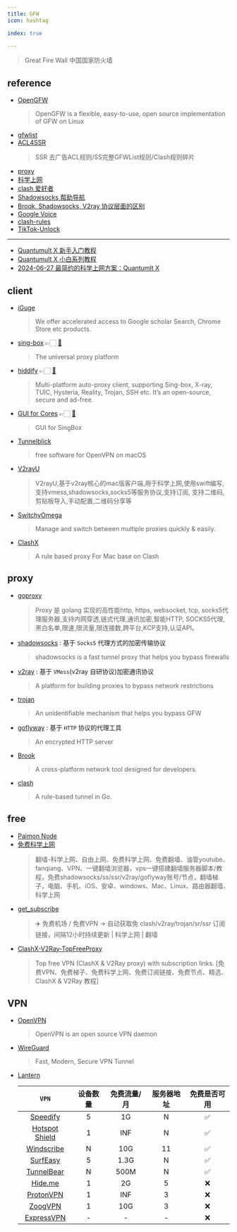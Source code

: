 ```yaml
---
title: GFW
icon: hashtag

index: true

---
```


<!-- more -->

> Great Fire Wall 中国国家防火墙

## reference

- [OpenGFW](https://github.com/apernet/OpenGFW)
    > OpenGFW is a flexible, easy-to-use, open source implementation of GFW on Linux
- [gfwlist](https://github.com/gfwlist/gfwlist)
- [ACL4SSR](https://github.com/ACL4SSR/ACL4SSR/tree/master)
    > SSR 去广告ACL规则/SS完整GFWList规则/Clash规则碎片
- [proxy](https://github.com/githubvpn007/proxy)
- [科学上网](https://github.com/haoel/haoel.github.io)
- [clash 爱好者](https://clashios.com/)
- [Shadowsocks 帮助导航](https://github.com/ShadowsocksHelp/shadowsockshelp.github.io)
- [Brook, Shadowsocks, V2ray 协议层面的区别](https://talks.txthinking.com/slides/brook-ss-v2ray.slide)
- [Google Voice](https://github.com/ssnhd/googlevoice)
- [clash-rules](https://github.com/Loyalsoldier/clash-rules)
- [TikTok-Unlock](https://github.com/Semporia/TikTok-Unlock)
    
------

- [Quantumult X 新手入门教程](https://github.com/kjfx/QuantumultX)
- [Quantumult X 小白系列教程](https://github.com/erdongchanyo/Rules/tree/main/Quantumult%20X)
- [2024-06-27 最简约的科学上网方案：Quantumlt X](https://houjoe.notion.site/Quantumlt-X-d0d663d0c40b4b7391d7b76b410b1331)
    
## client

- [](✅)[iGuge](https://microsoftedge.microsoft.com/addons/detail/iguge/mchibleoefileemjfghfejaggonplmmg)
    > We offer accelerated access to Google scholar Search, Chrome Store etc products.
- [sing-box](https://sing-box.sagernet.org) 👉🏻 [🐙](https://github.com/SagerNet/sing-box)
    > The universal proxy platform
- [hiddify](https://hiddify.com/) 👉🏻 [🐙](https://github.com/hiddify/hiddify-next)
    > Multi-platform auto-proxy client, supporting Sing-box, X-ray, TUIC, Hysteria, Reality, Trojan, SSH etc. It’s an open-source, secure and ad-free.
- [GUI for Cores](https://gui-for-cores.github.io) 👉🏻 [🐙](https://github.com/GUI-for-Cores/GUI.for.SingBox)
    > GUI for SingBox
- [Tunnelblick](https://github.com/Tunnelblick/Tunnelblick)
    > free software for OpenVPN on macOS
- [V2rayU](https://github.com/yanue/V2rayU)
    > V2rayU,基于v2ray核心的mac版客户端,用于科学上网,使用swift编写,支持vmess,shadowsocks,socks5等服务协议,支持订阅, 支持二维码,剪贴板导入,手动配置,二维码分享等
- [SwitchyOmega](https://github.com/FelisCatus/SwitchyOmega)
    > Manage and switch between multiple proxies quickly & easily.
- [](☕️)[ClashX](https://github.com/yichengchen/clashX)
    > A rule based proxy For Mac base on Clash

## proxy

- [goproxy](https://github.com/snail007/goproxy)
    > Proxy 是 golang 实现的高性能http, https, websocket, tcp, socks5代理服务器,支持内网穿透,链式代理,通讯加密,智能HTTP, SOCKS5代理,黑白名单,限速,限流量,限连接数,跨平台,KCP支持,认证API。
- [shadowsocks](https://github.com/shadowsocks) : 基于 `Socks5` 代理方式的加密传输协议
    > shadowsocks is a fast tunnel proxy that helps you bypass firewalls
- [v2ray](https://github.com/v2fly/v2ray-core) : 基于 `VMess`(v2ray 自研协议)加密通讯协议
    > A platform for building proxies to bypass network restrictions
- [trojan](https://github.com/trojan-gfw/trojan)
    > An unidentifiable mechanism that helps you bypass GFW
- [goflyway](https://github.com/coyove/goflyway) : 基于 `HTTP` 协议的代理工具
    > An encrypted HTTP server
- [Brook](https://github.com/txthinking/brook)
    > A cross-platform network tool designed for developers.
- [](☕️)[clash](https://github.com/Dreamacro/clash)
    > A rule-based tunnel in Go.
    
## free

- [Paimon Node](https://pmsub.me/)
- [免费科学上网](https://github.com/Alvin9999/new-pac)
    > 翻墙-科学上网、自由上网、免费科学上网、免费翻墙、油管youtube、fanqiang、VPN、一键翻墙浏览器，vps一键搭建翻墙服务器脚本/教程，免费shadowsocks/ss/ssr/v2ray/goflyway账号/节点，翻墙梯子，电脑、手机、iOS、安卓、windows、Mac、Linux、路由器翻墙、科学上网
- [get_subscribe](https://github.com/ermaozi/get_subscribe)
    > ✈️ 免费机场 / 免费VPN -> 自动获取免 clash/v2ray/trojan/sr/ssr 订阅链接，间隔12小时持续更新 | 科学上网 | 翻墙
- [ClashX-V2Ray-TopFreeProxy](https://github.com/WilliamStar007/ClashX-V2Ray-TopFreeProxy)
    > Top free VPN (ClashX & V2Ray proxy) with subscription links. [免费VPN、免费梯子、免费科学上网、免费订阅链接、免费节点、精选、ClashX & V2Ray 教程]
    
## VPN

- [OpenVPN](https://github.com/OpenVPN/openvpn)
    > OpenVPN is an open source VPN daemon
- [WireGuard](https://www.wireguard.com/)
    > Fast, Modern, Secure VPN Tunnel
- [Lantern](https://github.com/getlantern/lantern)


  | `VPN` | 设备数量 | 免费流量/月 | 服务器地址 | 免费是否可用
  | :-: | :-: | :-: | :-: | :-: 
  | [Speedify](http://speedify.com/)                  | 5 | 1G    | N  | ✅ 
  | [Hotspot Shield](https://www.hotspotshield.com/)  | 1 | INF   | N  | ✅ 
  | [Windscribe](https://windscribe.com/)             | N | 10G   | 11 | ✅  
  | [SurfEasy](https://www.surfeasy.com/)             | 5 | 1.3G  | N  | ✅ 
  | [TunnelBear](https://www.tunnelbear.com/)         | N | 500M  | N  | ✅ 
  | [Hide.me](https://hide.me)                        | 1 | 2G    | 5  | ❌
  | [ProtonVPN](https://protonvpn.com)                | 1 | INF   | 3  | ❌  
  | [ZoogVPN](https://zoogvpn.com/)                   | 1 | 10G   | 3  | ❌ 
  | [ExpressVPN](https://www.expressvpn.com/)         | - | -     | -  | ❌
  